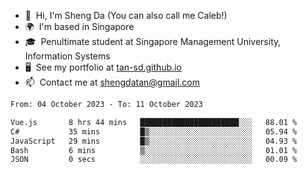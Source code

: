 <!---
tan-sd/tan-sd is a ✨ special ✨ repository because its `README.md` (this file) appears on your GitHub profile.
You can click the Preview link to take a look at your changes.
--->
- 👋  Hi, I'm Sheng Da (You can also call me Caleb!)
- 🌍  I'm based in Singapore
- 🎓  Penultimate student at Singapore Management University, Information Systems
- 🖥️  See my portfolio at [tan-sd.github.io](https://tan-sd.github.io/)
- 📫  Contact me at [shengdatan@gmail.com](mailto:shengdatan@gmail.com)

<!--START_SECTION:waka-->

```txt
From: 04 October 2023 - To: 11 October 2023

Vue.js       8 hrs 44 mins   ██████████████████████░░░   88.01 %
C#           35 mins         █▒░░░░░░░░░░░░░░░░░░░░░░░   05.94 %
JavaScript   29 mins         █▒░░░░░░░░░░░░░░░░░░░░░░░   04.93 %
Bash         6 mins          ▒░░░░░░░░░░░░░░░░░░░░░░░░   01.01 %
JSON         0 secs          ░░░░░░░░░░░░░░░░░░░░░░░░░   00.09 %
```

<!--END_SECTION:waka-->
